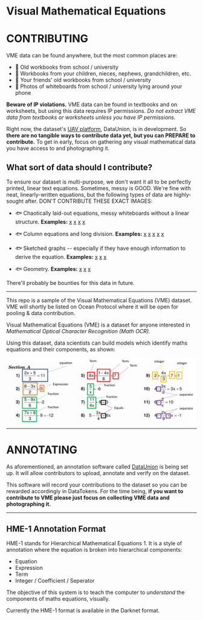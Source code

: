 # Visual Mathematical Equations

# CONTRIBUTING
VME data can be found anywhere, but the most common places are:

- 🌊 Old workbooks from school / university
- 🌊 Workbooks from your children, nieces, nephews, grandchildren, etc.
- 🌊 Your friends' old workbooks from school / university
- 🌊 Photos of whiteboards from school / university lying around your phone

**Beware of IP violations.** VME data can be found in textbooks and on worksheets, but using this data requires IP permissions. *Do not extract VME data from textbooks or worksheets unless you have IP permissions.*

Right now, the dataset's [UAV platform](https://dataunion.app/), DataUnion, is in development. So **there are no tangible ways to contribute data yet, but you can PREPARE to contribute.** To get in early, focus on gathering any visual mathematical data you have access to and photographing it.

## What sort of data should I contribute?

To ensure our dataset is multi-purpose, we don't want it all to be perfectly printed, linear text equations. Sometimes, messy is GOOD.
We're fine with neat, linearly-written equations, but the following types of data are highly-sought after. DON'T CONTRIBUTE THESE EXACT IMAGES:

- 🐟 Chaotically laid-out equations, messy whiteboards without a linear structure. **Examples:** [x](https://www.mrloader.com/uploads/3/2/2/1/32218311/7282334_orig.jpg) [x](https://study.com/cimages/course-image/nystce-mathematics-practice-study-guide_195602_large.jpg) [x](https://miro.medium.com/max/494/1*Tji1OJN_55to2bzIZKVs8w.png) [x](https://pbs.twimg.com/media/DrRM1A5VsAA4HC6.jpg)

- 🐟 Column equations and long division. **Examples:** [x](https://i.ytimg.com/vi/t_bnlB2KRL4/hqdefault.jpg) [x](https://i2.wp.com/corbettmaths.com/wp-content/uploads/2019/08/Column-multiplication.png?fit=596%2C604&ssl=1) [x](https://i.ytimg.com/vi/8lT00iLntFc/maxresdefault.jpg) [x](https://i.ytimg.com/vi/UCht-8gvOCk/hqdefault.jpg) [x](https://i.ytimg.com/vi/O6QTMJt2n0k/hqdefault.jpg)

- 🐟 Sketched graphs -- especially if they have enough information to derive the equation. **Examples:** [x](https://i.ytimg.com/vi/mYYUQgSRWFg/maxresdefault.jpg) [x](https://i.ytimg.com/vi/qFARJBUzyTM/maxresdefault.jpg) [x](https://i.ytimg.com/vi/xMFlhBrK3iA/maxresdefault.jpg)

- 🐟 Geometry. **Examples:** [x](https://thumbs.dreamstime.com/z/notepad-different-handwritten-formulas-tasks-top-view-work-mathematics-geometry-148701220.jpg) [x](https://encrypted-tbn0.gstatic.com/images?q=tbn:ANd9GcSBtzXoZ2OMUa3sfHKwOLllDju50oAQ1jLtwQ&usqp=CAU) [x](https://st2.depositphotos.com/5963126/10285/v/950/depositphotos_102852888-stock-illustration-hand-drawn-geometric-formulas.jpg)

There'll probably be bounties for this data in future. 

----

This repo is a sample of the  Visual Mathematical Equations (VME) dataset. VME will shortly be listed on Ocean Protocol where it will be open for pooling & data contribution.

Visual Mathematical Equations (VME) is a dataset for anyone interested in *Mathematical Optical Character Recognition (Math OCR).*

Using this dataset, data scientists can build models which identify maths equations and their components, as shown:

![Figure 1](https://github.com/SarahKay99/HME-1/blob/main/Figure1.png?raw=true)

----

# ANNOTATING

As aforementioned, an annotation software called [DataUnion](https://dataunion.app/) is being set up. It will allow contributors to upload, annotate and verify on the dataset. 

This software will record your contributions to the dataset so you can be rewarded accordingly in DataTokens. For the time being, **if you want to contribute to VME please just focus on collecting VME data and photographing it.**

----

## HME-1 Annotation Format
HME-1 stands for Hierarchical Mathematical Equations 1. It is a style of annotation where the equation is broken into hierarchical components: 

- Equation 
- Expression 
- Term
- Integer / Coefficient / Seperator

The objective of this system is to teach the computer to *understand* the components of maths equations, visually.

Currently the HME-1 format is available in the Darknet format.
